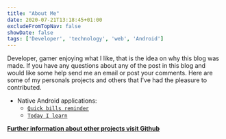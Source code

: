 ```yaml
---
title: "About Me"
date: 2020-07-21T13:18:45+01:00
excludeFromTopNav: false
showDate: false
tags: ['Developer', 'technology', 'web', 'Android']
---
```


Developer, gamer enjoying what I like, that is the idea on why this blog was made. If you have any questions about any of the post in this blog and would like some help send me an email or post your comments. Here are some of my personals projects and others that I've had the pleasure to contributed.

- Native Android applications:
    - [`Quick bills reminder`](https://some.com)
    - [`Today I learn`](https://some.com)


**[Further information about other projects visit Github](https://github.com/rensodiaz)**
